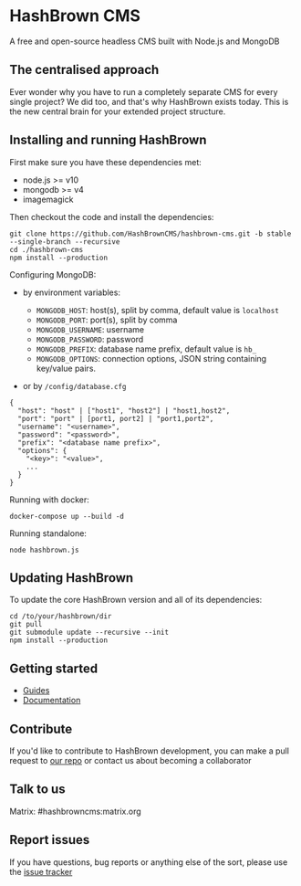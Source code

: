 # HashBrown CMS
A free and open-source headless CMS built with Node.js and MongoDB

## The centralised approach
Ever wonder why you have to run a completely separate CMS for every single project? We did too, and that's why HashBrown exists today. This is the new central brain for your extended project structure.

## Installing and running HashBrown
First make sure you have these dependencies met:  
- node.js >= v10 
- mongodb >= v4
- imagemagick  

Then checkout the code and install the dependencies:  
```
git clone https://github.com/HashBrownCMS/hashbrown-cms.git -b stable --single-branch --recursive
cd ./hashbrown-cms
npm install --production
```

Configuring MongoDB:

- by environment variables:

  - `MONGODB_HOST`: host(s), split by comma, default value is `localhost`
  - `MONGODB_PORT`: port(s), split by comma
  - `MONGODB_USERNAME`: username
  - `MONGODB_PASSWORD`: password
  - `MONGODB_PREFIX`: database name prefix, default value is `hb_`
  - `MONGODB_OPTIONS`: connection options, JSON string containing key/value pairs.

- or by `/config/database.cfg`

```
{
  "host": "host" | ["host1", "host2"] | "host1,host2",
  "port": "port" | [port1, port2] | "port1,port2",
  "username": "<username>",
  "password": "<password>",
  "prefix": "<database name prefix>",
  "options": {
    "<key>": "<value>",
    ...
  }
}
```

Running with docker:
```
docker-compose up --build -d
```

Running standalone:
```
node hashbrown.js
```

## Updating HashBrown
To update the core HashBrown version and all of its dependencies:
```
cd /to/your/hashbrown/dir
git pull
git submodule update --recursive --init
npm install --production
```

## Getting started
- [Guides](http://hashbrown.rocks/guides)
- [Documentation](http://hashbrown.rocks/docs)

## Contribute
If you'd like to contribute to HashBrown development, you can make a pull request to [our repo](https://github.com/HashBrownCMS/hashbrown-cms) or contact us about becoming a collaborator

## Talk to us

Matrix: #hashbrowncms:matrix.org

## Report issues
If you have questions, bug reports or anything else of the sort, please use the [issue tracker](https://github.com/Putaitu/hashbrown-cms/issues)
